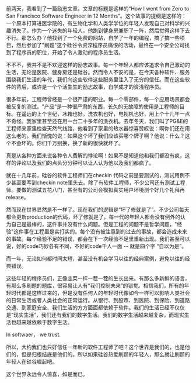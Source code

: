 前两天，我看到了一篇励志文章。文章的标题是这样的“How I went from Zero to San Francisco Software Engineer in 12 Months”。这个故事的提纲是这样的：一个原本打算进医学院的，有生物化学和人类学学位的年轻人发现自己对科学的兴趣消失了。作为一个迷失的年轻人，他跑到健身房兼职了一阵，然后觉得这样下去不行。那怎么办？他找到了一个免费的网站，自学了一年的编程，搞了搞一些项目，然后参加了"刷题"这个硅谷令资深程序员痛恨的活动，最终在一个安全公司找到了程序员的职位，开始了令人激动的程序员生活。

不不不，我并不是不欢迎这样的励志故事。每一个年轻人都应该追求令自己激动的生活，无论是医院、健身房还是硅谷。然而令人不安的是，在今天各种软件、服务围绕我们生活的年代，我们向这些软件这些服务里注入了无穷的信任。而在这些软件的背后，或许是一个个活生生的励志故事，自学成才的资浅程序员。

很多年前，工程师曾经是一个很严谨的职业。每一个零部件，每一个应用场景都会被反复的测试。"产品"是一种很严肃的东西，长久的无故障的使用是工程师的目标。在遥远的上个世纪，冰箱也好，洗衣机也好，电视机也好，用上个十几年一点不奇怪。我家里甚至还在用一台二十多年的洗衣机。去年冬天，我们叫了PG&E的工程师来家里检查天然气线路，他看到了家里的热水器惊喜赞叹说：啊你们还在用这么老的。我们惭愧的说：如果这个坏了我们应该买哪个牌子啊？他说：什么？这个不会坏的。你们千万别换，换了新的很快就坏了。

真是从各种方面来说各种令人费解的悖论啊！如果不是知道他和我们都没有疯，这样的评论以及我们的点头分分钟可以让人认为他以及我们都疯了。

就在十几年前，硅谷的软件工程师们在checkin 代码之前是要测试的，测试用例不少甚至要写到checkin note里头去。除了有软件工程师，不少公司还有测试工程师。要做的测试五花八门，甚至有的公司会模拟真实用户环境测个好几个礼拜再release。

然而现在世界显然是不一样了。现在我们的逻辑是“坏了修就是了”。不少公司每天都会更新production的代码，坏了修就是了。每一代的年轻人都会没有例外的认为自己是最棒的，这件事并没有什么问题。但是工程的问题不是哲学问题，"经验"这件事在工程里是实打实的。每个没有被注意到的过去的事故，都会造成未来的事故。每个经验不足的错误，都会在下一次经验不足里重新出现。我们甚至可以说，好的code巧妙各有不同，不好的code千人一面 -- 就是四个字 “自以为是”。

而一年，无论如何都时间太短，甚至没有机会学习以往的经典案例，避免以往的经典错误。

这些年轻的程序员们，正像韭菜一样一茬一茬的生长出来。有那么多新鲜的语言，有那么多刷题的题库，很容易让人有“我们控制未来”的错觉。相信我们，所有的年轻时代都是这样过来的，但是没有任何人的年轻时代像如今一样可以影响人类社会的日常生活或者人类社会的正常运行。从银行、到股市、到医院、到保险、到道路交通、到家庭安全、我们生活的方方面面都依赖于软件。我们的生活已经不仅仅是“现实生活”，我们还有我们的数字生活。我们的数字生活越来越复杂，而现实生活也越来越依赖于数字生活。

In softwaer， we trust.

所以，大约我们也只好信任一年新的软件工程师了吧？这个世界是我们的，也是他们的，但是归根结底是他们的。所以如果硅谷热爱刷题的年轻人，那么就让刷题的年轻人在硅谷崛起吧。

这个世界永远令人惊喜，如是而已。
